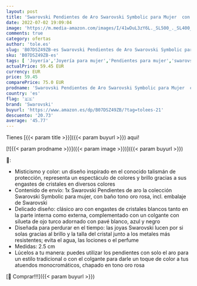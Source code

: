 ```yaml
---
layout: post
title: 'Swarovski Pendientes de Aro Swarovski Symbolic para Mujer  con Baño Tono Oro Rosa  Símbolo de Ojo Turco  Colección Swarovski Symbolic de Swarovski'
date: 2022-07-02 19:09:04
image: 'https://m.media-amazon.com/images/I/41wDuL3zY6L._SL500_._SL400_.jpg'
comments: true
category: ofertas
author: 'tole.es'
slug: 'B07DSZ49ZB-es Swarovski Pendientes de Aro Swarovski Symbolic para Mujer...'
sku: 'B07DSZ49ZB-es'
tags: [ 'Joyería','Joyería para mujer','Pendientes para mujer','swarovski','🇪🇸', ]
actualPrice: 59.45 EUR
currency: EUR
price: 59.45
comparePrice: 75.0 EUR
prodname: 'Swarovski Pendientes de Aro Swarovski Symbolic para Mujer  con Baño Tono Oro Rosa  Símbolo de Ojo Turco  Colección Swarovski Symbolic de Swarovski'
country: 'es'
flag: '🇪🇸'
brand: 'Swarovski'
buyurl: 'https://www.amazon.es/dp/B07DSZ49ZB/?tag=tolees-21'
descuento: '20.73'
average: '45.77'
---
```


Tienes [{{< param title >}}]({{< param buyurl >}}) aqui!

[![{{< param prodname >}}]({{< param image >}})]({{< param buyurl >}})

🔎:

- Misticismo y color: un diseño inspirado en el conocido talismán de protección, representa un espectáculo de colores y brillo gracias a sus engastes de cristales en diversos colores
- Contenido de envío: 1x Swarovski Pendientes de aro la colección Swarovski Symbolic para mujer, con baño tono oro rosa, incl. embalaje de Swarovski
- Delicado diseño: clásico aro con engastes de cristales blancos tanto en la parte interna como externa, complementado con un colgante con silueta de ojo turco adornado con pavé blanco, azul y negro
- Diseñada para perdurar en el tiempo: las joyas Swarovski lucen por si solas gracias al brillo y la talla del cristal junto a los metales más resistentes; evita el agua, las lociones o el perfume
- Medidas: 2.5 cm
- Lúcelos a tu manera: puedes utilizar los pendientes con solo el aro para un estilo tradicional o con el colgante para darle un toque de color a tus atuendos monocromáticos, chapado en tono oro rosa

[🛒 Comprar!!!]({{< param buyurl >}})
